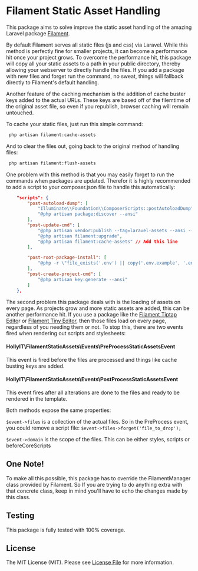
# Filament Static Asset Handling
This package aims to solve improve the static asset handling of the amazing Laravel package [Filament](https://filamentphp.com/). 

By default Filament serves all static files (js and css) via Laravel. While this method is
perfectly fine for smaller projects, it can become a performance hit once your project grows.
To overcome the performance hit, this package will copy all your static assets to a path in
your public directory, thereby allowing your webserver to directly handle the files. If
you add a package with new files and forget run the command, no sweat, things will fallback
directly to Filament's default handling.

Another feature of the caching mechanism is the addition of cache buster keys added to the
actual URLs. These keys are based off of the filemtime of the original asset file, so even
if you republish, browser caching will remain untouched.

To cache your static files, just run this simple command:

```bash
 php artisan filament:cache-assets
```

And to clear the files out, going back to the original method of handling files:

```bash
 php artisan filament:flush-assets
 ```

One problem with this method is that you may easily forget to run the commands when packages
are updated. Therefor it is highly recommended to add a script to your composer.json file to
handle this automatically:
```json
    "scripts": {
        "post-autoload-dump": [
            "Illuminate\\Foundation\\ComposerScripts::postAutoloadDump",
            "@php artisan package:discover --ansi"
        ],
        "post-update-cmd": [
            "@php artisan vendor:publish --tag=laravel-assets --ansi --force",
            "@php artisan filament:upgrade",
            "@php artisan filament:cache-assets" // Add this line
        ],

        "post-root-package-install": [
            "@php -r \"file_exists('.env') || copy('.env.example', '.env');\""
        ],
        "post-create-project-cmd": [
            "@php artisan key:generate --ansi"
        ]
    },
```
The second problem this package deals with is the loading of assets on every page. As projects grow
and more static assets are added, this can be another performance hit. If you use a package like
the [Filament Tiptap Edito](https://filamentphp.com/plugins/tiptap)r or [Filament Tiny Editor](https://filamentphp.com/plugins/tinyeditor), then those files load on every page,
regardless of you needing them or not. To stop this, there are two events fired when rendering
out scripts and stylesheets:

#### HollyIT\FilamentStaticAssets\Events\PreProcessStaticAssetsEvent 

This event is fired before the files are processed and things like cache busting keys are added.

#### HollyIT\FilamentStaticAssets\Events\PostProcessStaticAssetsEvent

This event fires after all alterations are done to the files and ready to be rendered in the template.

Both methods expose the same properties:

`$event->files` is a collection of the actual files. So in the PreProcess event, you could remove a script 
file: `$event->files->forget('file_to_drop');`

`$event->domain` is the scope of the files. This can be either styles, scripts or beforeCoreScripts

## One Note!

To make all this possible, this package has to override the FilamentManager class provided by Filament. So If
you are trying to do anything extra with that concrete class, keep in mind you'll have to echo the changes
made by this class.

## Testing
This package is fully tested with 100% coverage.


## License

The MIT License (MIT). Please see [License File](LICENSE.md) for more information.
